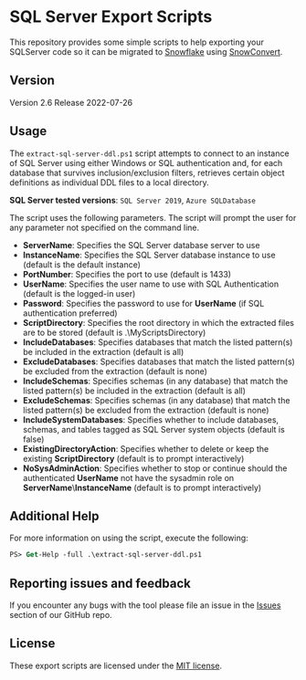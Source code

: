 # SQL Server Export Scripts

This repository provides some simple scripts to help exporting your SQLServer code so it can be migrated to [Snowflake](https://www.snowflake.com/) using [SnowConvert](https://www.mobilize.net/products/database-migrations/snowconvert).

## Version

Version 2.6
Release 2022-07-26

## Usage

The `extract-sql-server-ddl.ps1` script attempts to connect to an instance of SQL Server using either Windows or SQL authentication and, for each database that survives inclusion/exclusion filters, retrieves certain object definitions as individual DDL files to a local directory. 

**SQL Server tested versions**: `SQL Server 2019`, `Azure SQLDatabase`

The script uses the following parameters.  The script will prompt the user for any parameter not specified on the command line.

* **ServerName**: Specifies the SQL Server database server to use
* **InstanceName**: Specifies the SQL Server database instance to use (default is the default instance)
* **PortNumber**: Specifies the port to use (default is 1433)
* **UserName**: Specifies the user name to use with SQL Authentication (default is the logged-in user)
* **Password**: Specifies the password to use for **UserName** (if SQL authentication preferred)
* **ScriptDirectory**: Specifies the root directory in which the extracted files are to be stored (default is .\MyScriptsDirectory)
* **IncludeDatabases**: Specifies databases that match the listed pattern(s) be included in the extraction (default is all)
* **ExcludeDatabases**: Specifies databases that match the listed pattern(s) be excluded from the extraction (default is none)
* **IncludeSchemas**: Specifies schemas (in any database) that match the listed pattern(s) be included in the extraction (default is all)
* **ExcludeSchemas**: Specifies schemas (in any database) that match the listed pattern(s) be excluded from the extraction (default is none)
* **IncludeSystemDatabases**: Specifies whether to include databases, schemas, and tables tagged as SQL Server system objects (default is false)
* **ExistingDirectoryAction**: Specifies whether to delete or keep the existing **ScriptDirectory** (default is to prompt interactively)
* **NoSysAdminAction**: Specifies whether to stop or continue should the authenticated **UserName** not have the sysadmin role on **ServerName**\\**InstanceName** (default is to prompt interactively)

## Additional Help

For more information on using the script, execute the following:
```ps
PS> Get-Help -full .\extract-sql-server-ddl.ps1
```

## Reporting issues and feedback

If you encounter any bugs with the tool please file an issue in the [Issues](https://github.com/MobilizeNet/SnowConvertDDLExportScripts/issues) section of our GitHub repo.

## License

These export scripts are licensed under the [MIT license](https://github.com/MobilizeNet/SnowConvertDDLExportScripts/blob/main/Oracle/LICENSE.txt).
